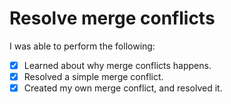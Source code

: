 # Resolve merge conflicts

I was able to perform the following:
- [X] Learned about why merge conflicts happens.
- [X] Resolved a simple merge conflict.
- [X] Created my own merge conflict, and resolved it.
